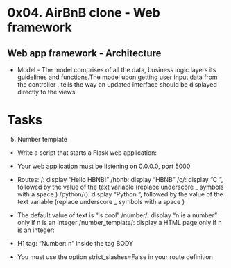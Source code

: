 # 0x04. AirBnB clone - Web framework

## Web app framework - Architecture

* Model - The model comprises of all the data, business logic layers
its guidelines and functions.The model upon getting user input data
from the controller , tells the way an updated interface should be
displayed directly to the views

# Tasks

5. Number template

* Write a script that starts a Flask web application:

* Your web application must be listening on 0.0.0.0, port 5000
* Routes:
/: display “Hello HBNB!”
/hbnb: display “HBNB”
/c/<text>: display “C ”, followed by the value of the text variable (replace underscore _ symbols with a space )
/python/(<text>): display “Python ”, followed by the value of the text variable (replace underscore _ symbols with a space )
* The default value of text is “is cool”
/number/<n>: display “n is a number” only if n is an integer
/number_template/<n>: display a HTML page only if n is an integer:
* H1 tag: “Number: n” inside the tag BODY
* You must use the option strict_slashes=False in your route definition
